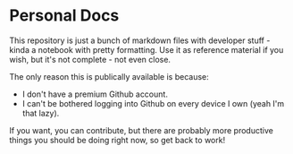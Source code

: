 # Personal Docs

This repository is just a bunch of markdown files with developer stuff - kinda a notebook with pretty formatting. Use it as reference material if you wish, but it's not complete - not even close.

The only reason this is publically available is because:

* I don't have a premium Github account.
* I can't be bothered logging into Github on every device I own (yeah I'm that lazy).

If you want, you can contribute, but there are probably more productive things you should be doing right now, so get back to work!
